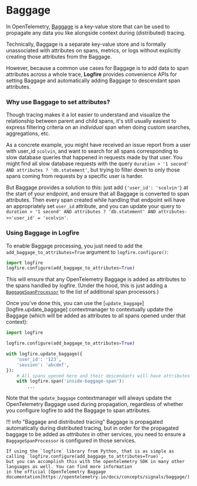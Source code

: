 # Baggage

In OpenTelemetry, [Baggage](https://opentelemetry.io/docs/concepts/signals/baggage/) is a key-value store that can be
used to propagate any data you like alongside context during (distributed) tracing.

Technically, Baggage is a separate key-value store and is formally unassociated with attributes on spans, metrics, or
logs without explicitly creating those attributes from the Baggage.

However, because a common use cases for Baggage is to add data to span attributes across a whole trace, **Logfire**
provides convenience APIs for setting Baggage and automatically adding Baggage to descendant span attributes.

### Why use Baggage to set attributes?

Though tracing makes it a lot easier to understand and visualize the relationship between parent and child spans,
it's still usually easiest to express filtering criteria on an _individual_ span when doing custom searches,
aggregations, etc.

As a concrete example, you might have received an issue report from a user with user_id `scolvin`, and want to
search for all spans corresponding to slow database queries that happened in requests made by that user. You might find
all slow database requests with the query `duration > '1 second' AND attributes ? 'db.statement'`, but trying to filter
down to only those spans coming from requests by a specific user is harder.

But Baggage provides a solution to this: just add `{'user_id': 'scolvin'}` at the start of your endpoint, and
ensure that all Baggage is converted to span attributes. Then every span created while handling that endpoint will
have an appropriately set `user_id` attribute, and you can update your query to
`duration > '1 second' AND attributes ? 'db.statement' AND attributes->>'user_id' = 'scolvin'`.

### Using Baggage in Logfire

To enable Baggage processing, you just need to add the `add_baggage_to_attributes=True` argument to `logfire.configure()`:

```python
import logfire
logfire.configure(add_baggage_to_attributes=True)
```

This will ensure that any OpenTelemetry Baggage is added as attributes to the spans handled by logfire.
(Under the hood, this is just adding a [`BaggageSpanProcessor`](https://github.com/open-telemetry/opentelemetry-python-contrib/tree/main/processor/opentelemetry-processor-baggage) to the list of additional span processors.)

Once you've done this, you can use the [`update_baggage`][logfire.update_baggage] contextmanager to contextually update the Baggage (which will
be added as attributes to all spans opened under that context):

```python
import logfire

logfire.configure(add_baggage_to_attributes=True)

with logfire.update_baggage({
    'user_id': '123',
    'session': 'abcdef',
}):
    # All spans opened here and their descendants will have attributes user_id='123' and session='abcdef'
    with logfire.span('inside-baggage-span'):
        ...
```

Note that the `update_baggage` contextmanager will always update the OpenTelemetry Baggage used during propagation,
regardless of whether you configure logfire to add the Baggage to span attributes.

!!! info "Baggage and distributed tracing"
    Baggage is propagated automatically during distributed tracing, but in order for the propagated baggage to be
    added as _attributes_ in other services, you need to ensure a `BaggageSpanProcessor` is configured in those services.

    If using the `logfire` library from Python, that is as simple as calling `logfire.configure(add_baggage_to_attributes=True)`,
    but you can accomplish this with the opentelemetry SDK in many other languages as well. You can find more information
    in the official [OpenTelemetry Baggage documentation]https://opentelemetry.io/docs/concepts/signals/baggage/).
